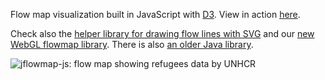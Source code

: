Flow map visualization built in JavaScript with [D3][d3]. View in action [here][demo].


Check also the [helper library for drawing flow lines with SVG](https://github.com/ilyabo/svg-flowline)
and our [new WebGL flowmap library](https://github.com/teralytics/flowmap.gl). There is also [an older Java library](https://github.com/ilyabo/jflowmap/tree/master/JFlowMap).



[d3]: http://d3js.org/
[demo]: https://ilya.boyandin.me/jflowmap.js/

![jflowmap-js: flow map showing refugees data by UNHCR](https://raw.github.com/ilyabo/jflowmap.js/master/doc/jflowmap-js.png)
